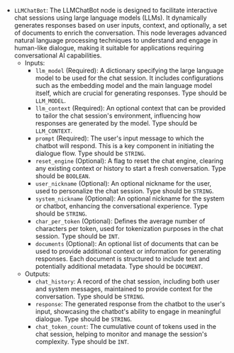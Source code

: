 - `LLMChatBot`: The LLMChatBot node is designed to facilitate interactive chat sessions using large language models (LLMs). It dynamically generates responses based on user inputs, context, and optionally, a set of documents to enrich the conversation. This node leverages advanced natural language processing techniques to understand and engage in human-like dialogue, making it suitable for applications requiring conversational AI capabilities.
    - Inputs:
        - `llm_model` (Required): A dictionary specifying the large language model to be used for the chat session. It includes configurations such as the embedding model and the main language model itself, which are crucial for generating responses. Type should be `LLM_MODEL`.
        - `llm_context` (Required): An optional context that can be provided to tailor the chat session's environment, influencing how responses are generated by the model. Type should be `LLM_CONTEXT`.
        - `prompt` (Required): The user's input message to which the chatbot will respond. This is a key component in initiating the dialogue flow. Type should be `STRING`.
        - `reset_engine` (Optional): A flag to reset the chat engine, clearing any existing context or history to start a fresh conversation. Type should be `BOOLEAN`.
        - `user_nickname` (Optional): An optional nickname for the user, used to personalize the chat session. Type should be `STRING`.
        - `system_nickname` (Optional): An optional nickname for the system or chatbot, enhancing the conversational experience. Type should be `STRING`.
        - `char_per_token` (Optional): Defines the average number of characters per token, used for tokenization purposes in the chat session. Type should be `INT`.
        - `documents` (Optional): An optional list of documents that can be used to provide additional context or information for generating responses. Each document is structured to include text and potentially additional metadata. Type should be `DOCUMENT`.
    - Outputs:
        - `chat_history`: A record of the chat session, including both user and system messages, maintained to provide context for the conversation. Type should be `STRING`.
        - `response`: The generated response from the chatbot to the user's input, showcasing the chatbot's ability to engage in meaningful dialogue. Type should be `STRING`.
        - `chat_token_count`: The cumulative count of tokens used in the chat session, helping to monitor and manage the session's complexity. Type should be `INT`.
